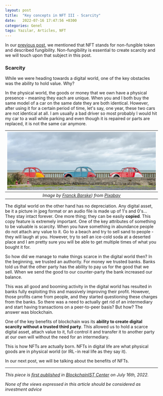 ```yaml
---
layout: post
title:  "Key concepts in NFT III - Scarcity"
date:   2022-07-16 17:47:56 +0300
categories: Genel
tags: Yazılar, Articles, NFT
---
```


In our [previous post](/genel/2022/06/05/key-concepts-in-NFT-II-fungibility-and-non-fungibility.html), we mentioned that NFT stands for non-fungible token and described fungibility. Non-fungibility is essential to create scarcity and we will touch upon that subject in this post. 

### Scarcity

While we were heading towards a digital world, one of the key obstacles was the ability to hold value. Why? 

In the physical world, the goods or money that we own have a physical presence - meaning they each are unique. When you and I both buy the same model of a car on the same date they are both identical. However, after using it for a certain period of time, let's say, one year, these two cars are not identical at all. I am usually a bad driver so most probably I would hit my car to a wall while parking and even though it is repaired or parts are replaced, it is not the same car anymore. 


| ![cars](/assets/citroen-4533220_800.jpg)|
|:--:| 
| *Image by [Franck Barske](https://pixabay.com/users/barskefranck-6433778/)) from [Pixabay](https://pixabay.com/)*|

The digital world on the other hand has no depreciation. Any digital asset, be it a picture in jpeg format or an audio file is made up of 1's and 0's... They stay intact forever. One more thing; they can be easily **copied**. This copy feature is extremely important. One of the key attributes of something to be valuable is scarcity. When you have something in abundance people do not attach any value to it. Go to a beach and try to sell sand to people - they will laugh at you. However, try to sell an ice-cold soda at a deserted place and I am pretty sure you will be able to get multiple times of what you bought it for. 

So how did we manage to make things scarce in the digital world then? In the beginning, we trusted an authority. For money we trusted banks. Banks told us that the other party has the ability to pay us for the good that we sell. When we send the good to our counter-party the bank increased our balance. 

This was all good and booming activity in the digital world has resulted in banks fully exploiting this and massively improving their profit. However, those profits came from people, and they started questioning these charges from the banks. So there was a need to actually get rid of an intermediary and start having transactions on a peer-to-peer basis? But how? The answer was blockchain. 

One of the key benefits of blockchain was its **ability to create digital scarcity without a trusted third party**.  This allowed us to hold a scarce digital asset, attach value to it, full control it and transfer it to another party at our own will without the need for an intermediary. 

This is how NFTs are actually born. NFTs in digital life are what physical goods are in physical world (or IRL - in real life as they say it).

In our next post, we will be talking about the benefits of NFTs. 

---
*This piece is [first published](https://medium.com/bcistcenter/key-concepts-in-nfts-iii-scarcity-44c66946361b) in [BlockchainIST Center](https://medium.com/blockchainist-center) on July 16th, 2022.*

*None of the views expressed in this article should be considered as investment advice*
